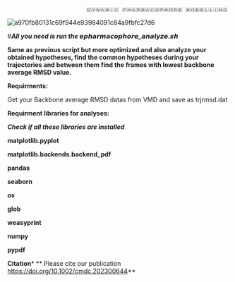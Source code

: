                             🇩‌🇾‌🇳‌🇦‌🇲‌🇮‌🇨‌ 🇵‌🇭‌🇦‌🇷‌🇲‌🇦‌🇨‌🇴‌🇵‌🇭‌🇴‌🇷‌🇪‌ 🇲‌🇴‌🇩‌🇪‌🇱‌🇱‌🇮‌🇳‌🇬
![a970fb80131c69f944e93984091c84a9fbfc27d6](https://github.com/DurdagiLab/Dynamicpharmacophore_modeling_V1.1/assets/146360745/0e1ae028-8a80-48ea-a61f-fb616adfb211)                       ‌


#***All you need is run the 𝙚𝙥𝙝𝙖𝙧𝙢𝙖𝙘𝙤𝙥𝙝𝙤𝙧𝙚_𝙖𝙣𝙖𝙡𝙮𝙯𝙚.𝙨𝙝***

**Same as previous script but more optimized and also analyze your obtained hypotheses, find the common hypotheses during your trajectories and between them find the frames with lowest backbone average RMSD value.**

**Requirments:**

Get your Backbone average RMSD datas from VMD and save as trjrmsd.dat

**Requirment libraries for analyses:**

***Check if all these libraries are installed***

**matplotlib.pyplot**

**matplotlib.backends.backend_pdf**

**pandas**

**seaborn**

**os**

**glob**

**weasyprint**

**numpy**

**pypdf**

**Citation***
** Please cite our publication  https://doi.org/10.1002/cmdc.202300644**
